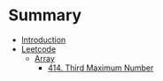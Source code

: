 # Summary

* [Introduction](README.md)
* [Leetcode](leetcode//README.md)
    * [Array](leetcode//array//README.md)
        * [414. Third Maximum Number](leetcode/array/414_third_maximum_number.md)

